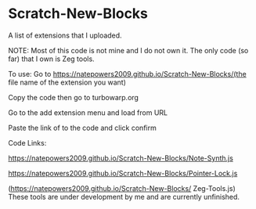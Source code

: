 # Scratch-New-Blocks
A list of extensions that I uploaded.



NOTE: Most of this code is not mine and I do not own it. The only code (so far) that I own is Zeg tools.


To use: Go to https://natepowers2009.github.io/Scratch-New-Blocks/(the file name of the extension you want)

Copy the code then go to turbowarp.org

Go to the add extension menu and load from URL

Paste the link of to the code and click confirm



Code Links:

https://natepowers2009.github.io/Scratch-New-Blocks/Note-Synth.js

https://natepowers2009.github.io/Scratch-New-Blocks/Pointer-Lock.js

(https://natepowers2009.github.io/Scratch-New-Blocks/ Zeg-Tools.js) These tools are under development by me and are currently unfinished.
